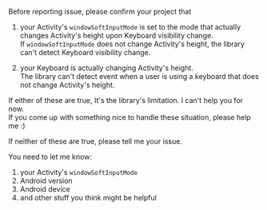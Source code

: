 Before reporting issue, please confirm your project that

1. your Activity's `windowSoftInputMode` is set to the mode that actually changes Activity's height upon Keyboard visibility change.  
   If `windowSoftInputMode` does not change Activity's height, the library can't detect Keyboard visibility change.  

2. your Keyboard is actually changing Activity's height.   
   The library can't detect event when a user is using a keyboard that does not change Activity's height. 
   
   
If either of these are true, It's the library's limitation. I can't help you for now.  
If you come up with something nice to handle these situation, please help me :)


If neither of these are true, please tell me your issue.

You need to let me know:

1. your Activity's `windowSoftInputMode`
2. Android version
3. Android device
4. and other stuff you think might be helpful

